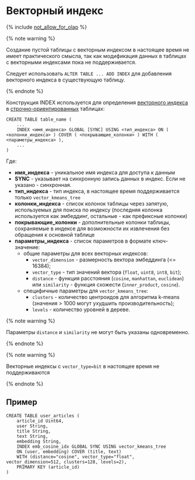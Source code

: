 # Векторный индекс

{% include [not_allow_for_olap](../../../../_includes/not_allow_for_olap_note.md) %}

{% note warning %}

Создание пустой таблицы с векторным индексом в настоящее время не имеет практического смысла, так как модификация данных в таблицах с векторными индексами пока не поддерживается.

Следует использовать `ALTER TABLE ... ADD INDEX`  для добавления векторного индекса в существующую таблицу.  

{% endnote %}

Конструкция INDEX используется для определения [векторного индекса](../../../../concepts/glossary.md#vector-index) в [строчно-ориентированных](../../../../concepts/datamodel/table.md#row-oriented-tables) таблицах:

```yql
CREATE TABLE table_name (
    ...
    INDEX <имя_индекса> GLOBAL [SYNC] USING <тип_индекса> ON ( <колонки_индекса> ) COVER ( <покрывающие_колонки> ) WITH ( <параметры_индекса> ),
    ...
)
```

Где:

* **имя_индекса** - уникальное имя индекса для доступа к данным
* **SYNC** - указывает на синхронную запись данных в индекс. Если не указано - синхронная.
* **тип_индекса** - тип индекса, в настоящее время поддерживается только `vector_kmeans_tree`
* **колонки_индекса** - список колонок таблицы через запятую, используемых для поиска по индексу (последняя колонка используется как эмбеддинг, остальные - как префиксные колонки)
* **покрывающие_колонки** - дополнительные колонки таблицы, сохраняемые в индексе для возможности их извлечения без обращения к основной таблице
* **параметры_индекса** - список параметров в формате ключ-значение:
  * общие параметры для всех векторных индексов:
    * `vector_dimension` - размерность вектора эмбеддинга (<= 16384);
    * `vector_type` - тип значений вектора (`float`, `uint8`, `int8`, `bit`);
    * `distance` - функция расстояния (`cosine`, `manhattan`, `euclidean`) или `similarity` - функция схожести (`inner_product`, `cosine`).
  * специфичные параметры для `vector_kmeans_tree`:
    * `clusters` - количество центроидов для алгоритма k-means (значения > 1000 могут ухудшить производительность);
    * `levels` - количество уровней в дереве.

{% note warning %}

Параметры `distance` и `similarity` не могут быть указаны одновременно.

{% endnote %}

{% note warning %}

Векторные индексы с `vector_type=bit` в настоящее время не поддерживаются

{% endnote %}

## Пример

```yql
CREATE TABLE user_articles (
    article_id Uint64,
    user String,
    title String,
    text String,
    embedding String,
    INDEX emb_cosine_idx GLOBAL SYNC USING vector_kmeans_tree 
    ON (user, embedding) COVER (title, text) 
    WITH (distance="cosine", vector_type="float", vector_dimension=512, clusters=128, levels=2),
    PRIMARY KEY (article_id)
)
```
